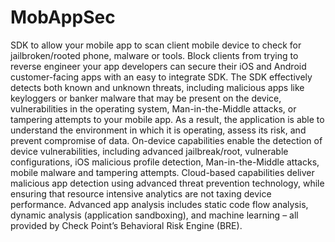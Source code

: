 # MobAppSec
SDK to allow your mobile app to scan client mobile device to check for jailbroken/rooted phone, malware or tools. Block clients from trying to reverse engineer your app 
developers can secure their iOS and
Android customer-facing apps with an easy to integrate SDK. The SDK
effectively detects both known and unknown threats, including malicious
apps like keyloggers or banker malware that may be present on the device,
vulnerabilities in the operating system, Man-in-the-Middle attacks, or
tampering attempts to your mobile app. As a result, the application is able to
understand the environment in which it is operating, assess its risk, and
prevent compromise of data.
On-device capabilities enable the detection of device
vulnerabilities, including advanced jailbreak/root, vulnerable configurations,
iOS malicious profile detection, Man-in-the-Middle attacks, mobile malware
and tampering attempts. Cloud-based capabilities deliver malicious app
detection using advanced threat prevention technology, while ensuring that
resource intensive analytics are not taxing device performance. Advanced app
analysis includes static code flow analysis, dynamic analysis (application
sandboxing), and machine learning – all provided by Check Point’s Behavioral
Risk Engine (BRE).
